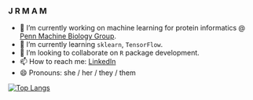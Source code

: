 ### J R M A M

- 🔭 I’m currently working on machine learning for protein informatics @ [Penn Machine Biology Group](https://delafuentelab.seas.upenn.edu).
- 🌱 I’m currently learning ```sklearn```, ```TensorFlow```.
- 👯 I’m looking to collaborate on ```R``` package development.
- 📫 How to reach me: [LinkedIn](https://www.linkedin.com/in/jmaasch)
- 😄 Pronouns: she / her / they / them

[![Top Langs](https://github-readme-stats.vercel.app/api/top-langs/?username=jmaasch&layout=compact)](https://github.com/anuraghazra/github-readme-stats)
